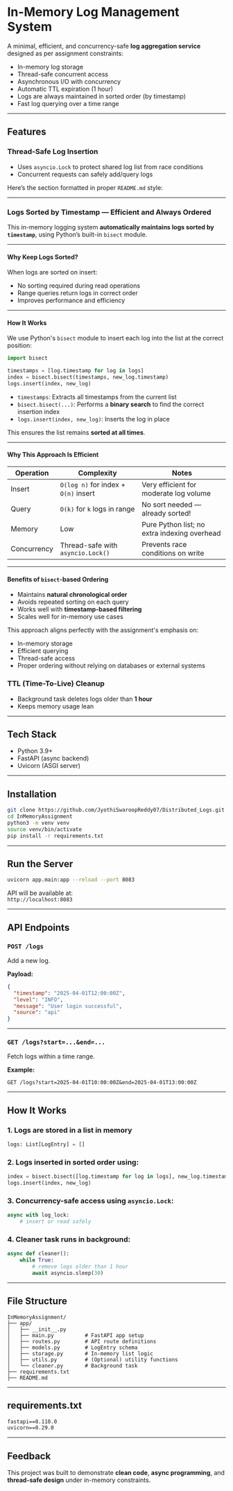 
# In-Memory Log Management System

A minimal, efficient, and concurrency-safe **log aggregation service** designed as per assignment constraints:

- In-memory log storage
- Thread-safe concurrent access
- Asynchronous I/O with concurrency
- Automatic TTL expiration (1 hour)
- Logs are always maintained in sorted order (by timestamp)
- Fast log querying over a time range

--- 


## Features

### Thread-Safe Log Insertion
- Uses `asyncio.Lock` to protect shared log list from race conditions
- Concurrent requests can safely add/query logs

Here’s the section formatted in proper `README.md` style:

---

### Logs Sorted by Timestamp — Efficient and Always Ordered

This in-memory logging system **automatically maintains logs sorted by `timestamp`**, using Python’s built-in `bisect` module.

---

#### Why Keep Logs Sorted?

When logs are sorted on insert:
- No sorting required during read operations
- Range queries return logs in correct order
- Improves performance and efficiency

---

#### How It Works

We use Python's `bisect` module to insert each log into the list at the correct position:

```python
import bisect

timestamps = [log.timestamp for log in logs]
index = bisect.bisect(timestamps, new_log.timestamp)
logs.insert(index, new_log)
```

- `timestamps`: Extracts all timestamps from the current list
- `bisect.bisect(...)`: Performs a **binary search** to find the correct insertion index
- `logs.insert(index, new_log)`: Inserts the log in place

This ensures the list remains **sorted at all times**.

---

#### Why This Approach Is Efficient

| Operation      | Complexity            | Notes                                             |
|----------------|------------------------|---------------------------------------------------|
| Insert         | `O(log n)` for index + `O(n)` insert | Very efficient for moderate log volume            |
| Query          | `O(k)` for `k` logs in range | No sort needed — already sorted!                |
| Memory         | Low                    | Pure Python list; no extra indexing overhead      |
| Concurrency    | Thread-safe with `asyncio.Lock()` | Prevents race conditions on write                 |

---

#### Benefits of `bisect`-based Ordering

- Maintains **natural chronological order**
- Avoids repeated sorting on each query
- Works well with **timestamp-based filtering**
- Scales well for in-memory use cases

This approach aligns perfectly with the assignment's emphasis on:
- In-memory storage  
- Efficient querying  
- Thread-safe access  
- Proper ordering without relying on databases or external systems



### TTL (Time-To-Live) Cleanup
- Background task deletes logs older than **1 hour**
- Keeps memory usage lean

---

## Tech Stack

- Python 3.9+
- FastAPI (async backend)
- Uvicorn (ASGI server)

---

## Installation

```bash
git clone https://github.com/JyothiSwaroopReddy07/Distributed_Logs.git
cd InMemoryAssignment
python3 -m venv venv
source venv/bin/activate
pip install -r requirements.txt
```

---

## Run the Server

```bash
uvicorn app.main:app --reload --port 8083
```

API will be available at:  
  `http://localhost:8083`

---

## API Endpoints

### `POST /logs`

Add a new log.

**Payload:**
```json
{
  "timestamp": "2025-04-01T12:00:00Z",
  "level": "INFO",
  "message": "User login successful",
  "source": "api"
}
```

---

### `GET /logs?start=...&end=...`

Fetch logs within a time range.

**Example:**
```
GET /logs?start=2025-04-01T10:00:00Z&end=2025-04-01T13:00:00Z
```

---

## How It Works

### 1. **Logs are stored in a list** in memory
```python
logs: List[LogEntry] = []
```

### 2. **Logs inserted in sorted order** using:
```python
index = bisect.bisect([log.timestamp for log in logs], new_log.timestamp)
logs.insert(index, new_log)
```

### 3. **Concurrency-safe access** using `asyncio.Lock`:
```python
async with log_lock:
    # insert or read safely
```

### 4. **Cleaner task runs in background**:
```python
async def cleaner():
    while True:
        # remove logs older than 1 hour
        await asyncio.sleep(30)
```

---


## File Structure

```
InMemoryAssignment/
├── app/
│   ├── __init__.py
│   ├── main.py          # FastAPI app setup
│   ├── routes.py        # API route definitions
│   ├── models.py        # LogEntry schema
│   ├── storage.py       # In-memory list logic
│   ├── utils.py         # (Optional) utility functions
│   └── cleaner.py       # Background task
├── requirements.txt
├── README.md

```

---

## requirements.txt

```txt
fastapi==0.110.0
uvicorn==0.29.0
```

---

## Feedback

This project was built to demonstrate **clean code**, **async programming**, and **thread-safe design** under in-memory constraints.

